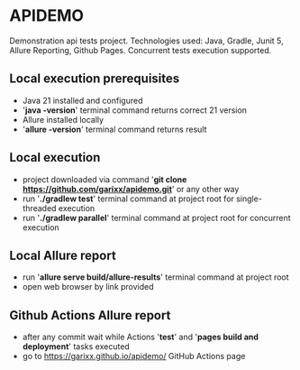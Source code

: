 # APIDEMO


Demonstration api tests project.
Technologies used: Java, Gradle, Junit 5, Allure Reporting, Github Pages. Concurrent tests execution supported.

## Local execution prerequisites

- Java 21 installed and configured
- '**java -version**' terminal command returns correct 21 version
- Allure installed locally
- '**allure -version**' terminal command returns result

## Local execution
- project downloaded via command '**git clone https://github.com/garixx/apidemo.git**' or any other way
- run '**./gradlew test**' terminal command at project root for single-threaded execution
- run '**./gradlew parallel**' terminal command at project root for concurrent execution

## Local Allure report
- run '**allure serve build/allure-results**' terminal command at project root
- open web browser by link provided

## Github Actions Allure report
- after any commit wait while Actions '**test**' and '**pages build and deployment**' tasks executed
- go to https://garixx.github.io/apidemo/ GitHub Actions page
  
